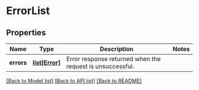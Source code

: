 # ErrorList

## Properties
Name | Type | Description | Notes
------------ | ------------- | ------------- | -------------
**errors** | [**list[Error]**](Error.md) | Error response returned when the request is unsuccessful. | 

[[Back to Model list]](../README.md#documentation-for-models) [[Back to API list]](../README.md#documentation-for-api-endpoints) [[Back to README]](../README.md)


